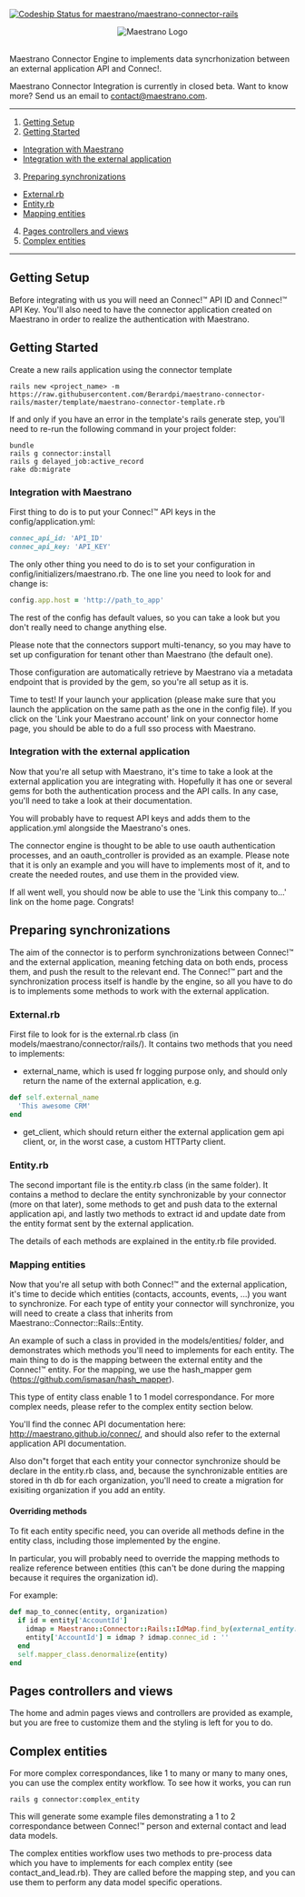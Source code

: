 [ ![Codeship Status for maestrano/maestrano-connector-rails](https://codeship.com/projects/e7990b70-b04d-0133-c4e7-5e399acd7f73/status?branch=master)](https://codeship.com/projects/132645)

<p align="center">
  <img src="https://raw.github.com/maestrano/maestrano-connector-rails/master/maestrano.png" alt="Maestrano Logo">
  <br/>
  <br/>
</p>

Maestrano Connector Engine to implements data syncrhonization between an external application API and Connec!.

Maestrano Connector Integration is currently in closed beta. Want to know more? Send us an email to <contact@maestrano.com>.

- - -

1. [Getting Setup](#getting-setup)
2. [Getting Started](#getting-started)
  * [Integration with Maestrano](#integration-with-maestrano)
  * [Integration with the external application](#integration-with-the-external-application)
3. [Preparing synchronizations](#preparing-synchronizations)
  * [External.rb](#external.rb)
  * [Entity.rb](#entity.rb)
  * [Mapping entities](#mapping-entities)
4. [Pages controllers and views](#pages-controllers-and-views)
5. [Complex entities](#complex-entities)

- - -

## Getting Setup
Before integrating with us you will need an Connec!™ API ID and Connec!™ API Key. You'll also need to have the connector application created on Maestrano in order to realize the authentication with Maestrano.

## Getting Started
Create a new rails application using the connector template
```console
rails new <project_name> -m https://raw.githubusercontent.com/Berardpi/maestrano-connector-rails/master/template/maestrano-connector-template.rb
```

If and only if you have an error in the template's rails generate step, you'll need to re-run the following command in your project folder:
```console
bundle
rails g connector:install
rails g delayed_job:active_record
rake db:migrate
```

### Integration with Maestrano

First thing to do is to put your Connec!™ API keys in the config/application.yml:
```ruby
connec_api_id: 'API_ID'
connec_api_key: 'API_KEY'
```

The only other thing you need to do is to set your configuration in config/initializers/maestrano.rb. The one line you need to look for and change is:
```ruby
config.app.host = 'http://path_to_app'
```
The rest of the config has default values, so you can take a look but you don't really need to change anything else.

Please note that the connectors support multi-tenancy, so you may have to set up configuration for tenant other than Maestrano (the default one).

Those configuration are automatically retrieve by Maestrano via a metadata endpoint that is provided by the gem, so you're all setup as it is.

Time to test! If your launch your application (please make sure that you launch the application on the same path as the one in the config file). If you click on the 'Link your Maestrano account' link on your connector home page, you should be able to do a full sso process with Maestrano.

### Integration with the external application

Now that you're all setup with Maestrano, it's time to take a look at the external application you are integrating with. Hopefully it has one or several gems for both the authentication process and the API calls. In any case, you'll need to take a look at their documentation.

You will probably have to request API keys and adds them to the application.yml alongside the Maestrano's ones.

The connector engine is thought to be able to use oauth authentication processes, and an oauth_controller is provided as an example. Please note that it is only an example and you will have to implements most of it, and to create the needed routes, and use them in the provided view.

If all went well, you should now be able to use the 'Link this company to...' link on the home page. Congrats!

## Preparing synchronizations

The aim of the connector is to perform synchronizations between Connec!™ and the external application, meaning fetching data on both ends, process them, and push the result to the relevant end. The Connec!™ part and the synchronization process itself is handle by the engine, so all you have to do is to implements some methods to work with the external application.

### External.rb

First file to look for is the external.rb class (in models/maestrano/connector/rails/). It contains two methods that you need to implements:

* external_name, which is used fr logging purpose only, and should only return the name of the external application, e.g.
```ruby
def self.external_name
  'This awesome CRM'
end
```
* get_client, which should return either the external application gem api client, or, in the worst case, a custom HTTParty client.


### Entity.rb

The second important file is the entity.rb class (in the same folder). It contains a method to declare the entity synchronizable by your connector (more on that later), some methods to get and push data to the external application api, and lastly two methods to extract id and update date from the entity format sent by the external application.

The details of each methods are explained in the entity.rb file provided.

### Mapping entities

Now that you're all setup with both Connec!™ and the external application, it's time to decide which entities (contacts, accounts, events, ...) you want to synchronize. For each type of entity your connector will synchronize, you will need to create a class that inherits from Maestrano::Connector::Rails::Entity.

An example of such a class in provided in the models/entities/ folder, and demonstrates which methods you'll need to implements for each entity. The main thing to do is the mapping between the external entity and the Connec!™ entity. For the mapping, we use the hash_mapper gem (<https://github.com/ismasan/hash_mapper>).

This type of entity class enable 1 to 1 model correspondance. For more complex needs, please refer to the complex entity section below.

You'll find the connec API documentation here: <http://maestrano.github.io/connec/>, and should also refer to the external application API documentation.

Also don"t forget that each entity your connector synchronize should be declare in the entity.rb class, and, because the synchronizable entities are stored in th db for each organization, you'll need to create a migration for exisiting organization if you add an entity.

#### Overriding methods

To fit each entity specific need, you can overide all methods define in the entity class, including those implemented by the engine.

In particular, you will probably need to override the mapping methods to realize reference between entities (this can't be done during the mapping because it requires the organization id).

For example:
```ruby
def map_to_connec(entity, organization)
  if id = entity['AccountId']
    idmap = Maestrano::Connector::Rails::IdMap.find_by(external_entity: 'account', external_id: id, organization_id: organization.id, connec_entity: 'organization')
    entity['AccountId'] = idmap ? idmap.connec_id : ''
  end
  self.mapper_class.denormalize(entity)
end
```

## Pages controllers and views

The home and admin pages views and controllers are provided as example, but you are free to customize them and the styling is left for you to do.

## Complex entities

For more complex correspondances, like 1 to many or many to many ones, you can use the complex entity workflow. To see how it works, you can run
```console
rails g connector:complex_entity
```

This will generate some example files demonstrating a 1 to 2 correspondance between Connec!™ person and external contact and lead data models.

The complex entities workflow uses two methods to pre-process data which you have to implements for each complex entity (see contact_and_lead.rb). They are called before the mapping step, and you can use them to perform any data model specific operations.
